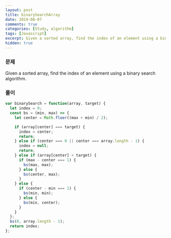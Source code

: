 ```yaml
---
layout: post
title: binarySearchArray
date: 2019-08-07
comments: true
categories: [Study, algorithm]
tags: [Javascript]
excerpt: Given a sorted array, find the index of an element using a binary search algorithm.
hidden: true
---
```


### 문제

Given a sorted array, find the index of an element using a binary search algorithm.

### 풀이

```javascript
var binarySearch = function(array, target) {
  let index = 0;
  const bs = (min, max) => {
    let center = Math.floor((max + min) / 2);

    if (array[center] === target) {
      index = center;
      return;
    } else if (center === 0 || center === array.length - 1) {
      index = null;
      return;
    } else if (array[center] < target) {
      if (max - center === 1) {
        bs(max, max);
      } else {
        bs(center, max);
      }
    } else {
      if (center - min === 1) {
        bs(min, min);
      } else {
        bs(min, center);
      }
    }
  };
  bs(0, array.length - 1);
  return index;
};
```
